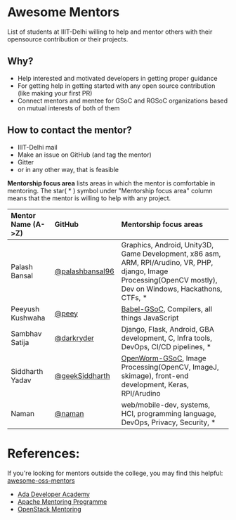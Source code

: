 # Awesome Mentors 
List of students at IIIT-Delhi willing to help and mentor others with their opensource contribution or their projects.

## Why?  
- Help interested and motivated developers in getting proper guidance
- For getting help in getting started with any open source contribution (like making your first PR)
- Connect mentors and mentee for GSoC and RGSoC organizations based on mutual interests of both of them

## How to contact the mentor? 
- IIIT-Delhi mail
- Make an issue on GitHub (and tag the mentor)
- Gitter
- or in any other way, that is feasible


**Mentorship focus area** lists areas in which the mentor is comfortable in mentoring.
The star( * ) symbol under "Mentorship focus area" column means that the mentor is willing to help with any project. 


| Mentor Name (A->Z)                 |     GitHub    | Mentorship focus areas    |
| :-----------          |     :---       |          :--- |
| Palash Bansal | [@palashbansal96](https://github.com/palashbansal96/) | Graphics, Android, Unity3D, Game Development, x86 asm, ARM, RPI/Arudino, VR, PHP, django, Image Processing(OpenCV mostly), Dev on Windows, Hackathons, CTFs, * |
| Peeyush Kushwaha | [@peey](https://github.com/peey)| [Babel-GSoC](https://github.com/peey/babel), Compilers, all things JavaScript|
| Sambhav Satija | [@darkryder](https://github.com/darkryder) | Django, Flask, Android, GBA development, C, Infra tools, DevOps, CI/CD pipelines, * |
| Siddharth Yadav | [@geekSiddharth](https://github.com/geekSiddharth/) | [OpenWorm-GSoC](https://gist.github.com/geekSiddharth/b1febf1585c94aa7e3041fb7e5538763), Image Processing(OpenCV, ImageJ, skimage), front-end development, Keras, RPI/Arudino|
| Naman | [@naman](https://github.com/naman) | web/mobile-dev, systems, HCI, <enter> programming language, DevOps, Privacy, Security, * |

# References:
If you're looking for mentors outside the college, you may find this helpful: [awesome-oss-mentors](https://github.com/lenadroid/awesome-oss-mentors)

* [Ada Developer Academy](https://adadevelopersacademy.org/)  
* [Apache Mentoring Programme](https://community.apache.org/mentoringprogramme.html) 
* [OpenStack Mentoring](https://wiki.openstack.org/wiki/Mentoring) 

